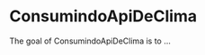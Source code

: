 
# ConsumindoApiDeClima

<!-- badges: start -->
<!-- badges: end -->

The goal of ConsumindoApiDeClima is to ...

